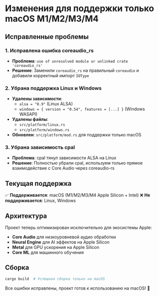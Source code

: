 # Изменения для поддержки только macOS M1/M2/M3/M4

## Исправленные проблемы

### 1. Исправлена ошибка coreaudio_rs
- **Проблема**: `use of unresolved module or unlinked crate 'coreaudio_rs'`
- **Решение**: Заменили `coreaudio_rs` на правильный `coreaudio` и добавили корректный импорт `IOType`

### 2. Убрана поддержка Linux и Windows
- **Удалены зависимости**: 
  - `alsa = "0.9"` (Linux ALSA)
  - `windows = { version = "0.54", features = [...] }` (Windows WASAPI)
- **Удалены файлы**:
  - `src/platform/linux.rs` 
  - `src/platform/windows.rs`
- **Обновлен**: `src/platform/mod.rs` для поддержки только macOS

### 3. Убрана зависимость cpal
- **Проблема**: cpal тянул зависимости ALSA на Linux
- **Решение**: Полностью убрали cpal, используем только прямое взаимодействие с Core Audio через coreaudio-rs

## Текущая поддержка

✅ **Поддерживается**: macOS (M1/M2/M3/M4 Apple Silicon + Intel)
❌ **Не поддерживается**: Linux, Windows

## Архитектура

Проект теперь оптимизирован исключительно для экосистемы Apple:
- **Core Audio** для низкоуровневой аудио обработки
- **Neural Engine** для AI эффектов на Apple Silicon
- **Metal** для GPU ускорения на Apple Silicon
- **Core ML** для машинного обучения

## Сборка

```bash
cargo build  # Успешная сборка только на macOS
```

Все ошибки исправлены, проект готов к использованию на macOS! 🍎
